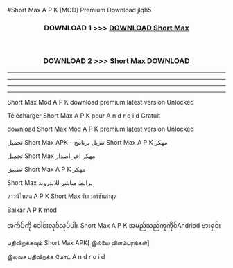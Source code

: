 #Short Max  A P K [MOD] Premium Download jlqh5



<div align="center">

<h3>DOWNLOAD 1 >>> <a href="https://teeasianyam.web.app?sq=Short Max ">DOWNLOAD Short Max  </a></h3><br>

<h3>DOWNLOAD 2 >>> <a href="https://teeasianyam.web.app?sq=Short Max  ">Short Max   DOWNLOAD </a></h3>

</div>


----------------------------------------------------------

----------------------------------------------------------

----------------------------------------------------------

----------------------------------------------------------


Short Max   Mod A P K download premium latest version Unlocked

Télécharger Short Max   A P K pour A n d r o i d Gratuit

download Short Max   Mod A P K premium latest version Unlocked

تحميل Short Max   APK - تنزيل برنامج Short Max   A P K مهكر

تحميل Short Max   مهكر اخر اصدار

تطبيق Short Max   A P K مهكر

Short Max   برابط مباشر للاندرويد

ดาวน์โหลด A P K Short Max   รับเวอร์ชันล่าสุด

Baixar A P K mod

အက်ပ်ကို ဒေါင်းလုဒ်လုပ်ပါ။ Short Max   A P K အမည်သည်ကူကိုင်Andriod ဗားရှင်း

பதிவிறக்கவும் Short Max   APK[ இல்லை விளம்பரங்கள்] 
 
இலவச பதிவிறக்க மோட் A n d r o i d



